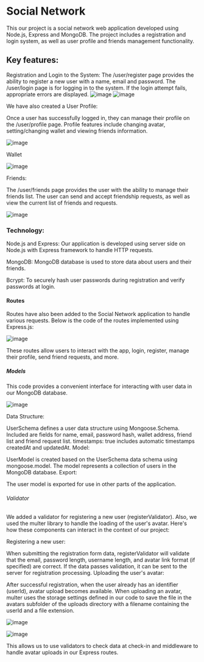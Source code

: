 # Social Network
This our project is a social network web application developed using Node.js, Express and MongoDB. The project includes a registration and login system, as well as user profile and friends management functionality.

## Key features:
Registration and Login to the System:
The /user/register page provides the ability to register a new user with a name, email and password.
The /user/login page is for logging in to the system. If the login attempt fails, appropriate errors are displayed.
![image](https://github.com/Ababananas/README.md/assets/147140948/003b37bb-1e13-4549-a180-7b611ad1eb5d)
![image](https://github.com/Ababananas/README.md/assets/147140948/89dae3a8-4a0f-4dff-bde1-0b0306549f2e)

We have also created a User Profile:

Once a user has successfully logged in, they can manage their profile on the /user/profile page.
Profile features include changing avatar, setting/changing wallet and viewing friends information.

![image](https://github.com/Ababananas/README.md/assets/147140948/83558a71-ebb3-482e-bf45-95c0e2db26d1)

Wallet

![image](https://github.com/Ababananas/README.md/assets/147140948/01c50c32-9a43-4b8e-8a89-7f38604c4b44)

Friends:

The /user/friends page provides the user with the ability to manage their friends list.
The user can send and accept friendship requests, as well as view the current list of friends and requests.

![image](https://github.com/Ababananas/README.md/assets/147140948/9020be9d-988c-4bbb-b4d7-f0f27deb369c)

### Technology:

Node.js and Express: Our application is developed using server side on Node.js with Express framework to handle HTTP requests.

MongoDB: MongoDB database is used to store data about users and their friends.

Bcrypt: To securely hash user passwords during registration and verify passwords at login.

#### Routes

 Routes have also been added to the Social Network application to handle various requests.
 Below is the code of the routes implemented using Express.js:

![image](https://github.com/Ababananas/README.md/assets/147140948/52f8f571-e7ae-4485-9039-016a18044fb7)

These routes allow users to interact with the app, login, register, manage their profile, send friend requests, and more.

##### Models

This code provides a convenient interface for interacting with user data in our MongoDB database.

![image](https://github.com/Ababananas/README.md/assets/147140948/09bf7e01-4069-48e0-94f4-fbf27dbe6af4)

Data Structure:

UserSchema defines a user data structure using Mongoose.Schema.
Included are fields for name, email, password hash, wallet address, friend list and friend request list.
timestamps: true includes automatic timestamps createdAt and updatedAt.
Model:

UserModel is created based on the UserSchema data schema using mongoose.model.
The model represents a collection of users in the MongoDB database.
Export:

The user model is exported for use in other parts of the application.

###### Validator 
We added a validator for registering a new user (registerValidator). Also, we used the multer library to handle the loading of the user's avatar. Here's how these components can interact in the context of our project:

Registering a new user:

When submitting the registration form data, registerValidator will validate that the email, password length, username length, and avatar link format (if specified) are correct.
If the data passes validation, it can be sent to the server for registration processing.
Uploading the user's avatar:

After successful registration, when the user already has an identifier (userId), avatar upload becomes available.
When uploading an avatar, multer uses the storage settings defined in our code to save the file in the avatars subfolder of the uploads directory with a filename containing the userId and a file extension.

![image](https://github.com/Ababananas/README.md/assets/147140948/4eca7444-8d07-4ba2-82aa-6e2408c4e3a8)


![image](https://github.com/Ababananas/README.md/assets/147140948/19040377-3c39-4437-af34-6d5d6eb37a56)

This allows us to use validators to check data at check-in and middleware to handle avatar uploads in our Express routes.
